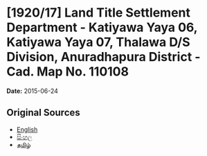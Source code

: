 # [1920/17] Land Title Settlement Department - Katiyawa Yaya 06, Katiyawa Yaya 07, Thalawa D/S Division, Anuradhapura District - Cad. Map No. 110108

**Date:** 2015-06-24

## Original Sources

- [English](https://documents.gov.lk/view/extra-gazettes/2015/6/1920-17_E.pdf)
- [සිංහල](https://documents.gov.lk/view/extra-gazettes/2015/6/1920-17_S.pdf)
- [தமிழ்](https://documents.gov.lk/view/extra-gazettes/2015/6/1920-17_T.pdf)
